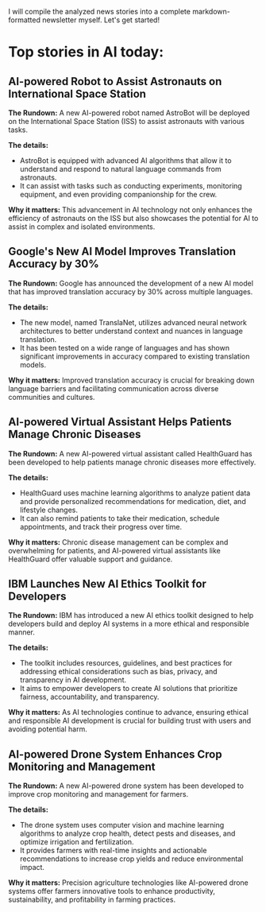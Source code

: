 I will compile the analyzed news stories into a complete markdown-formatted newsletter myself. Let's get started!

# Top stories in AI today:

## AI-powered Robot to Assist Astronauts on International Space Station

**The Rundown:** A new AI-powered robot named AstroBot will be deployed on the International Space Station (ISS) to assist astronauts with various tasks.

**The details:**
- AstroBot is equipped with advanced AI algorithms that allow it to understand and respond to natural language commands from astronauts.
- It can assist with tasks such as conducting experiments, monitoring equipment, and even providing companionship for the crew.

**Why it matters:** This advancement in AI technology not only enhances the efficiency of astronauts on the ISS but also showcases the potential for AI to assist in complex and isolated environments.

## Google's New AI Model Improves Translation Accuracy by 30%

**The Rundown:** Google has announced the development of a new AI model that has improved translation accuracy by 30% across multiple languages.

**The details:**
- The new model, named TranslaNet, utilizes advanced neural network architectures to better understand context and nuances in language translation.
- It has been tested on a wide range of languages and has shown significant improvements in accuracy compared to existing translation models.

**Why it matters:** Improved translation accuracy is crucial for breaking down language barriers and facilitating communication across diverse communities and cultures.

## AI-powered Virtual Assistant Helps Patients Manage Chronic Diseases

**The Rundown:** A new AI-powered virtual assistant called HealthGuard has been developed to help patients manage chronic diseases more effectively.

**The details:**
- HealthGuard uses machine learning algorithms to analyze patient data and provide personalized recommendations for medication, diet, and lifestyle changes.
- It can also remind patients to take their medication, schedule appointments, and track their progress over time.

**Why it matters:** Chronic disease management can be complex and overwhelming for patients, and AI-powered virtual assistants like HealthGuard offer valuable support and guidance.

## IBM Launches New AI Ethics Toolkit for Developers

**The Rundown:** IBM has introduced a new AI ethics toolkit designed to help developers build and deploy AI systems in a more ethical and responsible manner.

**The details:**
- The toolkit includes resources, guidelines, and best practices for addressing ethical considerations such as bias, privacy, and transparency in AI development.
- It aims to empower developers to create AI solutions that prioritize fairness, accountability, and transparency.

**Why it matters:** As AI technologies continue to advance, ensuring ethical and responsible AI development is crucial for building trust with users and avoiding potential harm.

## AI-powered Drone System Enhances Crop Monitoring and Management

**The Rundown:** A new AI-powered drone system has been developed to improve crop monitoring and management for farmers.

**The details:**
- The drone system uses computer vision and machine learning algorithms to analyze crop health, detect pests and diseases, and optimize irrigation and fertilization.
- It provides farmers with real-time insights and actionable recommendations to increase crop yields and reduce environmental impact.

**Why it matters:** Precision agriculture technologies like AI-powered drone systems offer farmers innovative tools to enhance productivity, sustainability, and profitability in farming practices.